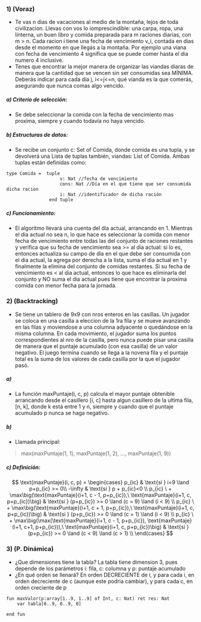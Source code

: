 ### 1) (Voraz)
- Te vas n dias de vacaciones al medio de la montaña, lejos de toda civilizacion. Llevas con vos lo iomprescindible: una carpa, ropa, una linterna, un buen libro y comida preparada para m raciones diarias, con m > n. Cada racion i tiene una fecha de vencimiento v_i, contada en dias desde el momento en que llegás a la montaña. Por ejemplo una viana con fecha de vencimiento 4 significa que se puede comer hasta el dia numero 4 inclusive.
- Tenes que encontrar la mejor manera de organizar las viandas diaras de manera que la cantidad que se vencen sin ser consumidas sea MÍNIMA. Deberás indicar para cada día j, i<=j<=n, qué vianda es la que comerás, asegurando que nunca comas algo vencido.

##### a) Criterio de selección:
- Se debe seleccionar la comida con la fecha de vencimiento mas proxima, siempre y cuando todavía no haya vencido.

##### b) Estructuras de datos:
- Se recibe un conjunto c: Set of Comida, donde comida es una tupla, y se devolverá una Lista de tuplas también, viandas: List of Comida. Ambas tuplas están definidas como:
~~~ 
type Comida =  tuple
                    v: Nat //fecha de vencimiento
                    cons: Nat //Día en el que tiene que ser consumida dicha racion
                    i: Nat //identificador de dicha ración
                end tuple
~~~

##### c) Funcionamiento:
- El algoritmo llevará una cuenta del día actual, arrancando en 1. Mientras el día actual no sea n, lo que hace es seleccionar la comida con menor fecha de vencimiento entre todas las del conjunto de raciones restantes y verifica que su fecha de vencimiento sea >= al dia actual: si lo es, entonces actualiza su campo de dia en el que debe ser consumida con el dia actual, la agrega por derecha a la lista, suma el dia actual en 1 y finalmente la elimina del conjunto de comidas restantes. Si su fecha de vencimiento es < al dia actual, entonces lo que hace es eliminarla del conjunto y NO suma el dia actual pues tiene que encontrar la proxima comida con menor fecha para la jornada.

### 2) (Backtracking)

- Se tiene un tablero de 9x9 con nros enteros en las casillas. Un jugador se coloca en una casilla a eleccion de la 1ra fila y se mueve avanzando en las filas y moviendose a una columna adyacente o quedándose en la misma columna. En cada movimiento, el jugador suma los puntos correspondientes al nro de la casilla, pero nunca puede pisar una casilla de manera que el puntaje acumulado (con esa casilla) de un valor negativo. El juego termina cuando se llega a la novena fila y el puntaje total es la suma de los valores de cada casilla por la que el jugador pasó.

##### a) 
- La función maxPuntaje(i, c, p) calcula el mayor puntaje obtenible arrancando desde el casillero [i, c] hasta algun casillero de la ultima fila, [n, k], donde k está entre 1 y n, siempre y cuando que el puntaje acumulado p nunca se haga negativo.
##### b)
- Llamada principal:
> max(maxPuntaje(1, 1), maxPuntaje(1, 2), ..., maxPuntaje(1, 9))

##### c) Definición:
$$
\text{maxPuntaje}(i, c, p) = 
\begin{cases}
  p_{ic}       & \text{si }   i=9 \land p+p_{ic} >= 0\\
  -\infty & \text{si }    p + p_{ic}<0 \\
  p_{ic} \ + \max\big(\text{maxPuntaje}(i+1, c - 1, p+p_{ic}),\ \text{maxPuntaje}(i+1, c, p+p_{ic})\big)
  & \text{si } (p+p_{ic}) >= 0 \land (c = 9) \land (i < 9) \\
  p_{ic} \ + \max\big(\text{maxPuntaje}(i+1, c + 1, p+p_{ic}),\ \text{maxPuntaje}(i+1, c, p+p_{ic})\big)
  & \text{si } (p+p_{ic}) >= 0 \land (c = 1) \land (i < 9) \\
  p_{ic} \ + \max\big(\max(\text{maxPuntaje}(i+1, c - 1, p+p_{ic}), \text{maxPuntaje}(i+1, c+1, p+p_{ic})),\ \text{maxPuntaje}(i+1, c, p+p_{ic})\big)
  & \text{si } (p+p_{ic}) >= 0 \land (c < 9) \land (c > 1) \\
\end{cases}
$$


### 3) (P. Dinámica)
- ¿Que dimensiones tiene la tabla? La tabla tiene dimension 3, pues depende de los parámetros i: fila, c: columna y p: puntaje acumulado
- ¿En qué orden se llenará? En orden DECRECIENTE de i, y para cada i, en orden decreciente de c (aunque este podria cambiar), y para cada c, en orden creciente de p

~~~
fun maxValor(p:array[1..9, 1..9] of Int, c: Nat) ret res: Nat
    var tabla[0..9, 0..9, 0]
    
end fun
~~~